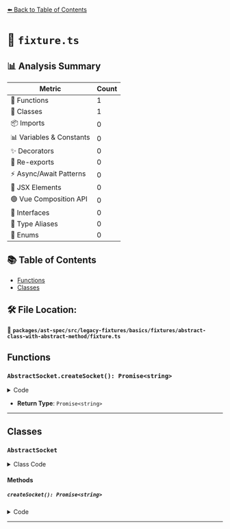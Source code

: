 [⬅️ Back to Table of Contents](../../../../../../../index.md)

# 📄 `fixture.ts`

## 📊 Analysis Summary

| Metric | Count |
|--------|-------|
| 🔧 Functions | 1 |
| 🧱 Classes | 1 |
| 📦 Imports | 0 |
| 📊 Variables & Constants | 0 |
| ✨ Decorators | 0 |
| 🔄 Re-exports | 0 |
| ⚡ Async/Await Patterns | 0 |
| 💠 JSX Elements | 0 |
| 🟢 Vue Composition API | 0 |
| 📐 Interfaces | 0 |
| 📑 Type Aliases | 0 |
| 🎯 Enums | 0 |

## 📚 Table of Contents

- [Functions](#functions)
- [Classes](#classes)

## 🛠️ File Location:
📂 **`packages/ast-spec/src/legacy-fixtures/basics/fixtures/abstract-class-with-abstract-method/fixture.ts`**

## Functions

### `AbstractSocket.createSocket(): Promise<string>`

<details><summary>Code</summary>

```ts
abstract createSocket(): Promise<string>;
```
</details>

- **Return Type**: `Promise<string>`

---

## Classes

### `AbstractSocket`

<details><summary>Class Code</summary>

```ts
export abstract class AbstractSocket {
  abstract createSocket(): Promise<string>;
}
```
</details>

#### Methods

##### `createSocket(): Promise<string>`

<details><summary>Code</summary>

```ts
abstract createSocket(): Promise<string>;
```
</details>


---
